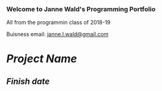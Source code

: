 ### Welcome to Janne Wald's Programming Portfolio
All from the programmin class of 2018-19

Buisness email: janne.l.wald@gmail.com

# *Project Name*
## *Finish date*
 
